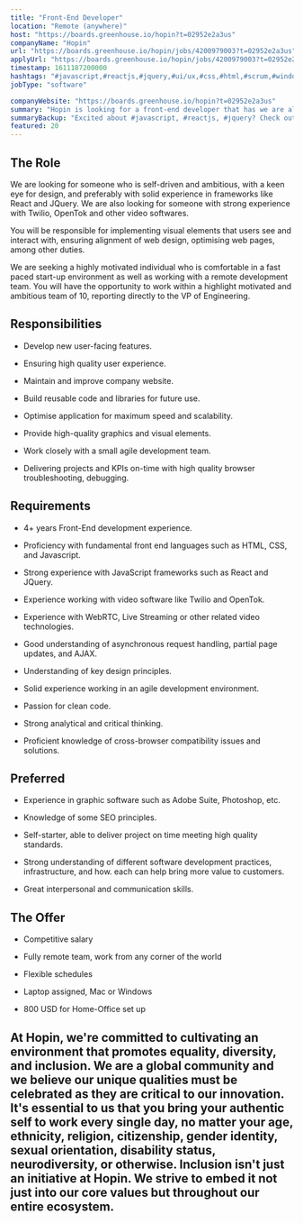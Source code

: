 ```yaml
---
title: "Front-End Developer"
location: "Remote (anywhere)"
host: "https://boards.greenhouse.io/hopin?t=02952e2a3us"
companyName: "Hopin"
url: "https://boards.greenhouse.io/hopin/jobs/4200979003?t=02952e2a3us"
applyUrl: "https://boards.greenhouse.io/hopin/jobs/4200979003?t=02952e2a3us#app"
timestamp: 1611187200000
hashtags: "#javascript,#reactjs,#jquery,#ui/ux,#css,#html,#scrum,#windows,#photoshop,#analysis"
jobType: "software"

companyWebsite: "https://boards.greenhouse.io/hopin?t=02952e2a3us"
summary: "Hopin is looking for a front-end developer that has we are also looking for someone with strong experience with Twilio, OpenTok and other video softwares."
summaryBackup: "Excited about #javascript, #reactjs, #jquery? Check out this job post!"
featured: 20
---
```


## The Role

We are looking for someone who is self-driven and ambitious, with a keen eye for design, and preferably with solid experience in frameworks like React and JQuery. We are also looking for someone with strong experience with Twilio, OpenTok and other video softwares.

You will be responsible for implementing visual elements that users see and interact with, ensuring alignment of web design, optimising web pages, among other duties.

We are seeking a highly motivated individual who is comfortable in a fast paced start-up environment as well as working with a remote development team. You will have the opportunity to work within a highlight motivated and ambitious team of 10, reporting directly to the VP of Engineering.

## Responsibilities

*   Develop new user-facing features. 
    
*   Ensuring high quality user experience.
    
*   Maintain and improve company website. 
    
*   Build reusable code and libraries for future use.
    
*   Optimise application for maximum speed and scalability. 
    
*   Provide high-quality graphics and visual elements. 
    
*   Work closely with a small agile development team.  
    
*   Delivering projects and KPIs on-time with high quality browser troubleshooting, debugging.
    

## Requirements

*   4+ years Front-End development experience.
    
*   Proficiency with fundamental front end languages such as HTML, CSS, and Javascript.
    
*   Strong experience with JavaScript frameworks such as React and JQuery.
    
*   Experience working with video software like Twilio and OpenTok.
    
*   Experience with WebRTC, Live Streaming or other related video technologies. 
    
*   Good understanding of asynchronous request handling, partial page updates, and AJAX. 
    
*   Understanding of key design principles.
    
*   Solid experience working in an agile development environment. 
    
*   Passion for clean code. 
    
*   Strong analytical and critical thinking. 
    
*   Proficient knowledge of cross-browser compatibility issues and solutions.
    

## Preferred

*   Experience in graphic software such as Adobe Suite, Photoshop, etc.
    
*   Knowledge of some SEO principles.
    
*   Self-starter, able to deliver project on time meeting high quality standards.
    
*   Strong understanding of different software development practices, infrastructure, and how. each can help bring more value to customers.
    
*   Great interpersonal and communication skills.
    

## The Offer 

*   Competitive salary
    
*   Fully remote team, work from any corner of the world
    
*   Flexible schedules
    
*   Laptop assigned, Mac or Windows             
    
*   800 USD for Home-Office set up
    

## At Hopin, we're committed to cultivating an environment that promotes equality, diversity, and inclusion. We are a global community and we believe our unique qualities must be celebrated as they are critical to our innovation. It's essential to us that you bring your authentic self to work every single day, no matter your age, ethnicity, religion, citizenship, gender identity, sexual orientation, disability status, neurodiversity, or otherwise. Inclusion isn't just an initiative at Hopin. We strive to embed it not just into our core values but throughout our entire ecosystem.
